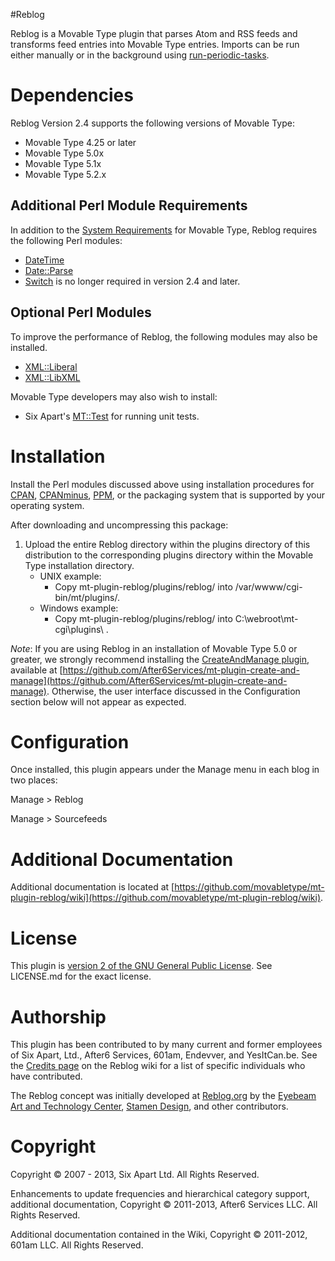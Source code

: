 #Reblog

Reblog is a Movable Type plugin that parses Atom and RSS feeds and transforms feed entries into Movable Type entries. Imports can be run either manually or in the background using [run-periodic-tasks](http://www.movabletype.org/documentation/administrator/setting-up-run-periodic-taskspl.html).

# Dependencies

Reblog Version 2.4 supports the following versions of Movable Type:

* Movable Type 4.25 or later
* Movable Type 5.0x
* Movable Type 5.1x
* Movable Type 5.2.x

## Additional Perl Module Requirements

In addition to the [System Requirements](http://www.movabletype.org/documentation/system-requirements.html) for Movable Type, Reblog requires the following Perl modules:

* [DateTime](http://search.cpan.org/~drolsky/DateTime-0.78/lib/DateTime.pm)
* [Date::Parse](http://search.cpan.org/~gbarr/TimeDate-1.20/lib/Date/Parse.pm)
* [Switch](http://search.cpan.org/~rgarcia/Switch-2.16/Switch.pm) is no longer required in version 2.4 and later.

## Optional Perl Modules

To improve the performance of Reblog, the following modules may also be installed.

* [XML::Liberal](http://search.cpan.org/~miyagawa/XML-Liberal-0.22/lib/XML/Liberal.pm)
* [XML::LibXML](http://search.cpan.org/~shlomif/XML-LibXML-2.0012/LibXML.pod)

Movable Type developers may also wish to install:

* Six Apart's [MT::Test](https://github.com/movabletype/movable-type-test) for running unit tests.

# Installation

Install the Perl modules discussed above using installation procedures for [CPAN](http://www.cpan.org), [CPANminus](https://raw.github.com/miyagawa/cpanminus/master/cpanm), [PPM](http://code.activestate.com/ppm/), or the packaging system that is supported by your operating system.

After downloading and uncompressing this package:

1. Upload the entire Reblog directory within the plugins directory of this distribution to the corresponding plugins directory within the Movable Type installation directory.
    * UNIX example:
        * Copy mt-plugin-reblog/plugins/reblog/ into /var/wwww/cgi-bin/mt/plugins/.
    * Windows example:
        * Copy mt-plugin-reblog/plugins/reblog/ into C:\webroot\mt-cgi\plugins\ .

*Note*: If you are using Reblog in an installation of Movable Type 5.0 or greater, we strongly recommend installing the [CreateAndManage plugin](https://github.com/After6Services/mt-plugin-create-and-manage), available at [https://github.com/After6Services/mt-plugin-create-and-manage](https://github.com/After6Services/mt-plugin-create-and-manage).  Otherwise, the user interface discussed in the Configuration section below will not appear as expected.

# Configuration

Once installed, this plugin appears under the Manage menu in each blog in two places:

Manage > Reblog

Manage > Sourcefeeds

# Additional Documentation

Additional documentation is located at [https://github.com/movabletype/mt-plugin-reblog/wiki](https://github.com/movabletype/mt-plugin-reblog/wiki).

# License

This plugin is [version 2 of the GNU General Public License](http://opensource.org/licenses/GPL-2.0).   See LICENSE.md for the exact license.

# Authorship

This plugin has been contributed to by many current and former employees of Six Apart, Ltd., After6 Services, 601am, Endevver, and YesItCan.be.  See the [Credits page](https://github.com/movabletype/mt-plugin-reblog/wiki/License,-Copyright,-and-Credits) on the Reblog wiki for a list of specific individuals who have contributed.

The Reblog concept was initially developed at [Reblog.org](http://www.reblog.org/) by the [Eyebeam Art and Technology Center](http://www.eyebeam.org/), [Stamen Design](http://stamen.com/), and other contributors. 

# Copyright

Copyright © 2007 - 2013, Six Apart Ltd.  All Rights Reserved.

Enhancements to update frequencies and hierarchical category support, additional documentation, Copyright © 2011-2013, After6 Services LLC.  All Rights Reserved.

Additional documentation contained in the Wiki, Copyright © 2011-2012, 601am LLC.  All Rights Reserved.
